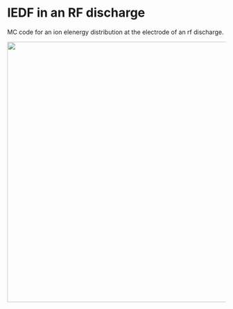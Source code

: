 # IEDF in an RF discharge

MC code for an ion elenergy distribution at the electrode of an rf discharge.

<img src="/rfied/Animationen/rfiedfanimation_nice_nu4e6.gif" width="600"></img>
